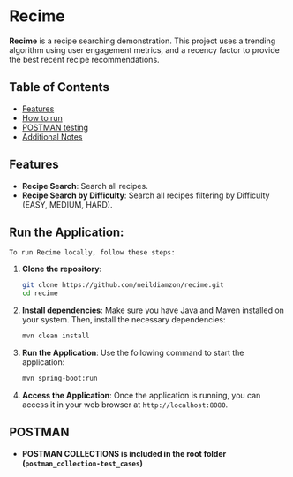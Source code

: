 # Recime

**Recime** is a recipe searching demonstration. This project uses a trending algorithm using user engagement metrics, and a recency factor to provide the best recent recipe recommendations.

## Table of Contents

- [Features](#features)
- [How to run](#Run)
- [POSTMAN testing](#Postman)
- [Additional Notes](#Notes)

## Features

- **Recipe Search**: Search all recipes.
- **Recipe Search by Difficulty**: Search all recipes filtering by Difficulty (EASY, MEDIUM, HARD).

## Run the Application:
    To run Recime locally, follow these steps:

1. **Clone the repository**:
    ```bash
    git clone https://github.com/neildiamzon/recime.git
    cd recime
    ```

2. **Install dependencies**:
    Make sure you have Java and Maven installed on your system. Then, install the necessary dependencies:

    ```bash
    mvn clean install
    ```
    
3. **Run the Application**:
    Use the following command to start the application:

    ```bash
    mvn spring-boot:run
    ```

4. **Access the Application**:
    Once the application is running, you can access it in your web browser at `http://localhost:8080`.


## POSTMAN

- **POSTMAN COLLECTIONS is included in the root folder (`postman_collection-test_cases`)**
  
